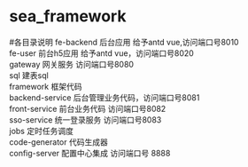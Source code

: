 # sea_framework


#各目录说明
fe-backend 后台应用  给予antd vue,访问端口号8010 <br>
fe-user  前台h5应用  给予antd vue，访问端口号8020<br>
gateway 网关服务 访问端口号8080<br>
sql  建表sql<br>
framework  框架代码<br>
backend-service  后台管理业务代码，访问端口号8081<br>
front-service  前台业务代码 访问端口号8082<br>
sso-service 统一登录服务 访问端口号8083<br>
jobs  定时任务调度<br>
code-generator  代码生成器<br>
config-server 配置中心集成 访问端口号 8888


